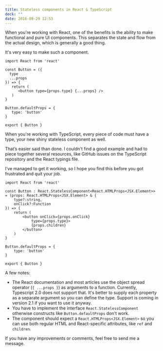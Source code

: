 ```yaml
---
title: Stateless components in React & TypeScript
deck: ""
date: 2016-09-29 12:53
---
```


When you're working with React, one of the benefits is the ability to make functional and pure UI components. This separates the state and flow from the actual design, which is generally a good thing.

It's very easy to make such a component.

```
import React from 'react'

const Button = ({
  type
  ...props
}) => {
   return (
      <button type={props.type} {...props} />
   )
}

Button.defaultProps = {
   type: 'button'
}

export { Button }
```

When you're working with TypeScript, every piece of code must have a type, your new shiny stateless component as well. 

That’s easier said than done. I couldn't find a good example and had to piece together several resources, like GitHub issues on the TypeScript repository and the React typings file.

I’ve managed to get it working, so I hope you find this before you got frustrated and quit your job.

```
import React from 'react'

const Button : React.StatelessComponent<React.HTMLProps<JSX.Element>> = (props: React.HTMLProps<JSX.Element> & {
    type?:string,
    onClick?:Function
}) => {
    return (
        <button onClick={props.onClick}
            type={props.type}>
            {props.children}
        </button>
    )
}

Button.defaultProps = {
    type: 'button'
}

export { Button }
```

A few notes:

- The React documentation and most articles use the object spread operator (`{ ...props }`) as arguments to a function. Currently, Typescript 2.0 does not support that. It's better to supply each property as a separate argument so you can define the type. Support is coming in version 2.1 if you want to use it anyway.
- You have to implement the interface `React.StatelessComponent` otherwise constructs like `Button.defaultProps` don't work.
- The component should expect a `React.HTMLProps<JSX.Element>` so you can use both regular HTML and React-specific attributes, like `ref` and `children`.

If you have any improvements or comments, feel free to send me a message.
